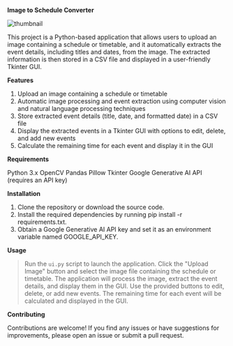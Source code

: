 **Image to Schedule Converter**

![thumbnail](https://github.com/ShahjahanMirza/Image-to-Schedule-Project/assets/103453568/b5c7721a-eb85-4b5e-bd24-7e63392763f4)

This project is a Python-based application that allows users to upload an image containing a schedule or timetable, and it automatically extracts the event details, including titles and dates, from the image. The extracted information is then stored in a CSV file and displayed in a user-friendly Tkinter GUI.

**Features**

1. Upload an image containing a schedule or timetable
2. Automatic image processing and event extraction using computer vision and natural language processing techniques
3. Store extracted event details (title, date, and formatted date) in a CSV file
4. Display the extracted events in a Tkinter GUI with options to edit, delete, and add new events
5. Calculate the remaining time for each event and display it in the GUI

**Requirements**

Python 3.x
OpenCV
Pandas
Pillow
Tkinter
Google Generative AI API (requires an API key)

**Installation**

1. Clone the repository or download the source code.
2. Install the required dependencies by running pip install -r requirements.txt.
3. Obtain a Google Generative AI API key and set it as an environment variable named GOOGLE_API_KEY.

**Usage**

> Run the `ui.py` script to launch the application.
 Click the "Upload Image" button and select the image file containing the schedule or timetable.
 The application will process the image, extract the event details, and display them in the GUI.
 Use the provided buttons to edit, delete, or add new events.
 The remaining time for each event will be calculated and displayed in the GUI.

**Contributing**

Contributions are welcome! If you find any issues or have suggestions for improvements, please open an issue or submit a pull request.

